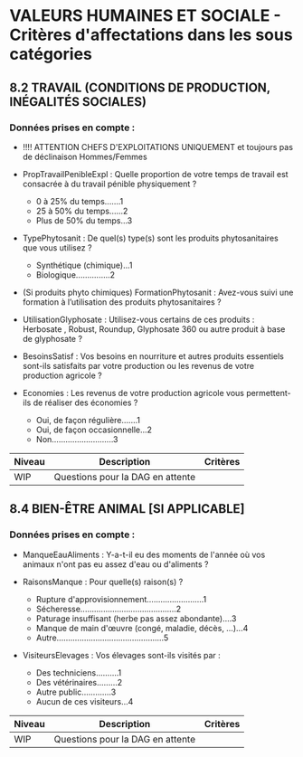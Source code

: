 # VALEURS HUMAINES ET SOCIALE - Critères d'affectations dans les sous catégories 

## 8.2 TRAVAIL (CONDITIONS DE PRODUCTION, INÉGALITÉS SOCIALES)

### Données prises en compte : 

- !!!! ATTENTION CHEFS D'EXPLOITATIONS UNIQUEMENT et toujours pas de déclinaison Hommes/Femmes

- PropTravailPenibleExpl : Quelle proportion de votre temps de travail est consacrée à du travail pénible physiquement ?
   - 0 à 25% du temps.......1
   - 25 à 50% du temps......2
   - Plus de 50% du temps...3

- TypePhytosanit : De quel(s) type(s) sont les produits phytosanitaires que vous utilisez ?
   - Synthétique (chimique)...1
   - Biologique...............2

- (Si produits phyto chimiques) FormationPhytosanit : Avez-vous suivi une formation à l’utilisation des produits phytosanitaires ?

- UtilisationGlyphosate : Utilisez-vous certains de ces produits : Herbosate , Robust, Roundup, Glyphosate 360 ou autre produit à base de glyphosate ?

- BesoinsSatisf : Vos besoins en nourriture et autres produits essentiels sont-ils satisfaits par votre production ou les revenus de votre production agricole ?

- Economies : Les revenus de votre production agricole vous permettent-ils de réaliser des économies ?
   - Oui, de façon régulière.......1
   - Oui, de façon occasionnelle...2
   - Non...........................3

| Niveau | Description                                                                                              | Critères                                                                    |
|--------|-------------|------------|
| WIP | Questions pour la DAG en attente |  |


## 8.4 BIEN-ÊTRE ANIMAL [SI APPLICABLE]

### Données prises en compte : 
- ManqueEauAliments : Y-a-t-il eu des moments de l'année où vos animaux n'ont pas eu assez d'eau ou d'aliments ?

- RaisonsManque : Pour quelle(s) raison(s) ?
   - Rupture d'approvisionnement.........................1
   - Sécheresse..........................................2
   - Paturage insuffisant (herbe pas assez abondante)....3
   - Manque de main d'œuvre (congé, maladie, décès, …)...4
   - Autre...............................................5

- VisiteursElevages : Vos élevages sont-ils visités par :
   - Des techniciens..........1
   - Des vétérinaires.........2
   - Autre public.............3
   - Aucun de ces visiteurs...4

| Niveau | Description                                                                                              | Critères                                                                    |
|--------|-------------|------------|
| WIP | Questions pour la DAG en attente |  |
